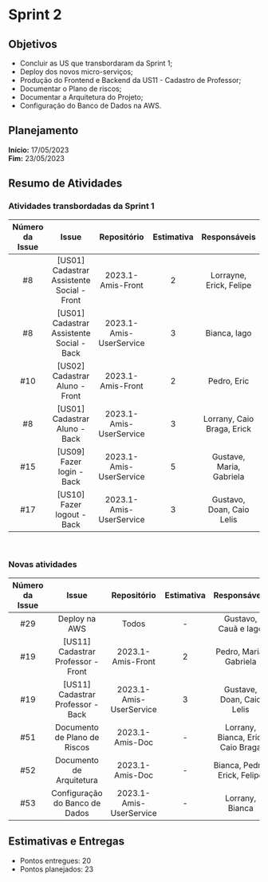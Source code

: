 # Sprint 2

## Objetivos

- Concluir as US que transbordaram da Sprint 1;
- Deploy dos novos micro-serviços;
- Produção do Frontend e Backend da US11 - Cadastro de Professor;
- Documentar o Plano de riscos;
- Documentar a Arquitetura do Projeto;
- Configuração do Banco de Dados na AWS.

## Planejamento
**Início:** 17/05/2023<br/>
**Fim:** 23/05/2023

## Resumo de Atividades

### Atividades transbordadas da Sprint 1

| Número da Issue |                   Issue                    |       Repositório       | Estimativa |        Responsáveis        |   Status  |
|:---------------:|:------------------------------------------:|:-----------------------:|:----------:|:--------------------------:| :---: |
|       #8        | [US01] Cadastrar Assistente Social - Front |    2023.1-Amis-Front    |     2      |  Lorrayne, Erick, Felipe   |  Done  |
|       #8        | [US01] Cadastrar Assistente Social - Back  | 2023.1-Amis-UserService |     3      |        Bianca, Iago        | Done   |
|       #10       |           [US02] Cadastrar Aluno - Front           |    2023.1-Amis-Front    |     2      |        Pedro, Eric         |  Done   |
|       #8        |           [US01] Cadastrar Aluno - Back          | 2023.1-Amis-UserService |     3      | Lorrany, Caio Braga, Erick |  Done   |
|       #15       |             [US09] Fazer login - Back            | 2023.1-Amis-UserService |     5      |  Gustave, Maria, Gabriela  |  Done   |
|       #17       |            [US10] Fazer logout - Back           | 2023.1-Amis-UserService |     3      | Gustavo, Doan, Caio Lelis  |  Done   |

<br/>

### Novas atividades 

| Número da Issue |             Issue              |       Repositório       | Estimativa |           Responsáveis            |  Status   |
|:---------------:|:------------------------------:|:-----------------------:|:----------:|:---------------------------------:| :---: |
|       #29       |         Deploy na AWS          |          Todos          |     -      |       Gustavo, Cauã e Iago        |   Done  |
|       #19       |   [US11] Cadastrar Professor - Front   |    2023.1-Amis-Front    |     2      |      Pedro, Maria, Gabriela       |   Done  |
|       #19       |   [US11] Cadastrar Professor - Back   | 2023.1-Amis-UserService |     3      |     Gustave, Doan, Caio Lelis     |   In progress  |
|       #51       |  Documento de Plano de Riscos  |     2023.1-Amis-Doc     |     -      | Lorrany, Bianca, Eric, Caio Braga |  Done   |
|       #52       |    Documento de Arquitetura    |     2023.1-Amis-Doc     |     -      |   Bianca, Pedro, Erick, Felipe    |   Done  |
|       #53       | Configuração do Banco de Dados | 2023.1-Amis-UserService |     -      |          Lorrany, Bianca          |  Done   |


## Estimativas e Entregas
* Pontos entregues: 20
* Pontos planejados: 23
